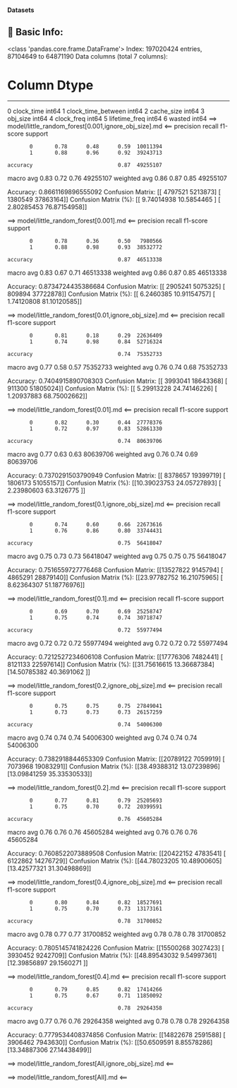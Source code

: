 #### Datasets

🧾 Basic Info:
------------------------------------------------------------
<class 'pandas.core.frame.DataFrame'>
Index: 197020424 entries, 87104649 to 64871190
Data columns (total 7 columns):
 #   Column              Dtype
---  ------              -----
 0   clock_time          int64
 1   clock_time_between  int64
 2   cache_size          int64
 3   obj_size            int64
 4   clock_freq          int64
 5   lifetime_freq       int64
 6   wasted              int64
==> model/little_random_forest[0.001,ignore_obj_size].md <==
              precision    recall  f1-score   support

           0       0.78      0.48      0.59  10011394
           1       0.88      0.96      0.92  39243713

    accuracy                           0.87  49255107
   macro avg       0.83      0.72      0.76  49255107
weighted avg       0.86      0.87      0.85  49255107

Accuracy: 0.8661169896555092
Confusion Matrix:
[[ 4797521  5213873]
 [ 1380549 37863164]]
Confusion Matrix (%):
[[ 9.74014938 10.5854465 ]
 [ 2.80285453 76.87154958]]

==> model/little_random_forest[0.001].md <==
              precision    recall  f1-score   support

           0       0.78      0.36      0.50   7980566
           1       0.88      0.98      0.93  38532772

    accuracy                           0.87  46513338
   macro avg       0.83      0.67      0.71  46513338
weighted avg       0.86      0.87      0.85  46513338

Accuracy: 0.8734724435386684
Confusion Matrix:
[[ 2905241  5075325]
 [  809894 37722878]]
Confusion Matrix (%):
[[ 6.2460385  10.91154757]
 [ 1.74120808 81.10120585]]

==> model/little_random_forest[0.01,ignore_obj_size].md <==
              precision    recall  f1-score   support

           0       0.81      0.18      0.29  22636409
           1       0.74      0.98      0.84  52716324

    accuracy                           0.74  75352733
   macro avg       0.77      0.58      0.57  75352733
weighted avg       0.76      0.74      0.68  75352733

Accuracy: 0.7404915890708303
Confusion Matrix:
[[ 3993041 18643368]
 [  911300 51805024]]
Confusion Matrix (%):
[[ 5.29913228 24.74146226]
 [ 1.20937883 68.75002662]]

==> model/little_random_forest[0.01].md <==
              precision    recall  f1-score   support

           0       0.82      0.30      0.44  27778376
           1       0.72      0.97      0.83  52861330

    accuracy                           0.74  80639706
   macro avg       0.77      0.63      0.63  80639706
weighted avg       0.76      0.74      0.69  80639706

Accuracy: 0.7370291503790949
Confusion Matrix:
[[ 8378657 19399719]
 [ 1806173 51055157]]
Confusion Matrix (%):
[[10.39023753 24.05727893]
 [ 2.23980603 63.3126775 ]]

==> model/little_random_forest[0.1,ignore_obj_size].md <==
              precision    recall  f1-score   support

           0       0.74      0.60      0.66  22673616
           1       0.76      0.86      0.80  33744431

    accuracy                           0.75  56418047
   macro avg       0.75      0.73      0.73  56418047
weighted avg       0.75      0.75      0.75  56418047

Accuracy: 0.7516559727776468
Confusion Matrix:
[[13527822  9145794]
 [ 4865291 28879140]]
Confusion Matrix (%):
[[23.97782752 16.21075965]
 [ 8.62364307 51.18776976]]

==> model/little_random_forest[0.1].md <==
              precision    recall  f1-score   support

           0       0.69      0.70      0.69  25258747
           1       0.75      0.74      0.74  30718747

    accuracy                           0.72  55977494
   macro avg       0.72      0.72      0.72  55977494
weighted avg       0.72      0.72      0.72  55977494

Accuracy: 0.7212527234606108
Confusion Matrix:
[[17776306  7482441]
 [ 8121133 22597614]]
Confusion Matrix (%):
[[31.75616615 13.36687384]
 [14.50785382 40.3691062 ]]

==> model/little_random_forest[0.2,ignore_obj_size].md <==
              precision    recall  f1-score   support

           0       0.75      0.75      0.75  27849041
           1       0.73      0.73      0.73  26157259

    accuracy                           0.74  54006300
   macro avg       0.74      0.74      0.74  54006300
weighted avg       0.74      0.74      0.74  54006300

Accuracy: 0.7382918844653309
Confusion Matrix:
[[20789122  7059919]
 [ 7073968 19083291]]
Confusion Matrix (%):
[[38.49388312 13.07239896]
 [13.09841259 35.33530533]]

==> model/little_random_forest[0.2].md <==
              precision    recall  f1-score   support

           0       0.77      0.81      0.79  25205693
           1       0.75      0.70      0.72  20399591

    accuracy                           0.76  45605284
   macro avg       0.76      0.76      0.76  45605284
weighted avg       0.76      0.76      0.76  45605284

Accuracy: 0.7608522073889508
Confusion Matrix:
[[20422152  4783541]
 [ 6122862 14276729]]
Confusion Matrix (%):
[[44.78023205 10.48900605]
 [13.42577321 31.30498869]]

==> model/little_random_forest[0.4,ignore_obj_size].md <==
              precision    recall  f1-score   support

           0       0.80      0.84      0.82  18527691
           1       0.75      0.70      0.73  13173161

    accuracy                           0.78  31700852
   macro avg       0.78      0.77      0.77  31700852
weighted avg       0.78      0.78      0.78  31700852

Accuracy: 0.7805145741824226
Confusion Matrix:
[[15500268  3027423]
 [ 3930452  9242709]]
Confusion Matrix (%):
[[48.89543032  9.54997361]
 [12.39856897 29.1560271 ]]

==> model/little_random_forest[0.4].md <==
              precision    recall  f1-score   support

           0       0.79      0.85      0.82  17414266
           1       0.75      0.67      0.71  11850092

    accuracy                           0.78  29264358
   macro avg       0.77      0.76      0.76  29264358
weighted avg       0.78      0.78      0.78  29264358

Accuracy: 0.7779534408374856
Confusion Matrix:
[[14822678  2591588]
 [ 3906462  7943630]]
Confusion Matrix (%):
[[50.6509591   8.85578286]
 [13.34887306 27.14438499]]

==> model/little_random_forest[All,ignore_obj_size].md <==

==> model/little_random_forest[All].md <==
